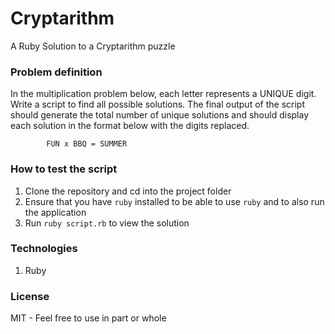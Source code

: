 # Cryptarithm
A Ruby Solution to a Cryptarithm puzzle

### Problem definition
In the multiplication problem below, each letter represents a UNIQUE digit. Write a script to find all possible solutions. The final output of the script should generate the total number of unique solutions and should display each solution in the format below with the digits replaced.


            FUN x BBQ = SUMMER 
    
### How to test the script
1. Clone the repository and cd into the project folder
2. Ensure that you have `ruby` installed to be able to use `ruby` and to also run the application
3. Run `ruby script.rb` to view the solution

### Technologies
1. Ruby

### License
MIT - Feel free to use in part or whole
